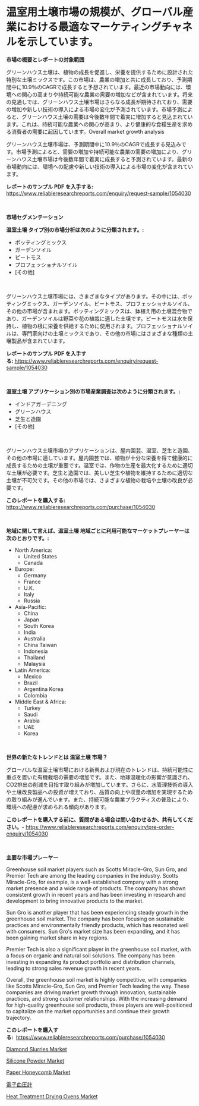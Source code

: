 <p><h1>温室用土壌市場の規模が、グローバル産業における最適なマーケティングチャネルを示しています。</h1></p><p><strong>市場の概要とレポートの対象範囲</strong></p>
<p><p>グリーンハウス土壌は、植物の成長を促進し、栄養を提供するために設計された特別な土壌ミックスです。この市場は、農業の増加と共に成長しており、予測期間中に10.9％のCAGRで成長すると予想されています。最近の市場動向には、環境への関心の高まりや持続可能な農業の需要の増加などが含まれています。将来の見通しでは、グリーンハウス土壌市場はさらなる成長が期待されており、需要の増加や新しい技術の導入による市場の変化が予測されています。市場予測によると、グリーンハウス土壌の需要は今後数年間で着実に増加すると見込まれています。これは、持続可能な農業への関心が高まり、より健康的な食糧生産を求める消費者の需要に起因しています。Overall market growth analysis</p><p>グリーンハウス土壌市場は、予測期間中に10.9％のCAGRで成長する見込みです。市場予測によると、需要の増加や持続可能な農業の需要の増加により、グリーンハウス土壌市場は今後数年間で着実に成長すると予測されています。最新の市場動向には、環境への配慮や新しい技術の導入による市場の変化が含まれています。</p></p>
<p><strong>レポートのサンプル PDF を入手する:</strong> <a href="https://www.reliableresearchreports.com/enquiry/request-sample/1054030">https://www.reliableresearchreports.com/enquiry/request-sample/1054030</a></p>
<p>&nbsp;</p>
<p><strong>市場セグメンテーション</strong></p>
<p><strong>温室土壌 タイプ別の市場分析は次のように分類されます。:</strong></p>
<p><ul><li>ポッティングミックス</li><li>ガーデンソイル</li><li>ピートモス</li><li>プロフェッショナルソイル</li><li>[その他]</li></ul></p>
<p>&nbsp;</p>
<p><p>グリーンハウス土壌市場には、さまざまなタイプがあります。その中には、ポッティングミックス、ガーデンソイル、ピートモス、プロフェッショナルソイル、その他の市場が含まれます。ポッティングミックスは、鉢植え用の土壌混合物であり、ガーデンソイルは野菜や花の植栽に適した土壌です。ピートモスは水を保持し、植物の根に栄養を供給するために使用されます。プロフェッショナルソイルは、専門家向けの土壌ミックスであり、その他の市場にはさまざまな種類の土壌製品が含まれています。</p></p>
<p><strong>レポートのサンプル PDF を入手する:</strong>&nbsp;<a href="https://www.reliableresearchreports.com/enquiry/request-sample/1054030">https://www.reliableresearchreports.com/enquiry/request-sample/1054030</a></p>
<p>&nbsp;</p>
<p><strong> 温室土壌 アプリケーション別の市場産業調査は次のように分類されます。:</strong></p>
<p><ul><li>インドアガーデニング</li><li>グリーンハウス</li><li>芝生と造園</li><li>[その他]</li></ul></p>
<p>&nbsp;</p>
<p><p>グリーンハウス土壌市場のアプリケーションは、屋内園芸、温室、芝生と造園、その他の市場に適しています。屋内園芸では、植物が十分な栄養を得て健康的に成長するための土壌が重要です。温室では、作物の生産を最大化するために適切な土壌が必要です。芝生と造園では、美しい芝生や植物を維持するために適切な土壌が不可欠です。その他の市場では、さまざまな植物の栽培や土壌の改良が必要です。</p></p>
<p><strong>このレポートを購入する:</strong>&nbsp; <a href="https://www.reliableresearchreports.com/purchase/1054030">https://www.reliableresearchreports.com/purchase/1054030</a></p>
<p>&nbsp;</p>
<p><strong>地域に関して言えば、温室土壌 地域ごとに利用可能なマーケットプレーヤーは次のとおりです。:</strong></p>
<p><ul>
    <li>
        North America:
        <ul>
            <li>United States</li>
            <li>Canada</li>
        </ul>
    </li>
    <li>
        Europe:
        <ul>
            <li>Germany</li>
            <li>France</li>
            <li>U.K.</li>
            <li>Italy</li>
            <li>Russia</li>
        </ul>
    </li>
    <li>
        Asia-Pacific:
        <ul>
            <li>China</li>
            <li>Japan</li>
            <li>South Korea</li>
            <li>India</li>
            <li>Australia</li>
            <li>China Taiwan</li>
            <li>Indonesia</li>
            <li>Thailand</li>
            <li>Malaysia</li>
        </ul>
    </li>
    <li>
        Latin America:
        <ul>
            <li>Mexico</li>
            <li>Brazil</li>
            <li>Argentina Korea</li>
            <li>Colombia</li>
        </ul>
    </li>
    <li>
        Middle East & Africa:
        <ul>
            <li>Turkey</li>
            <li>Saudi</li>
            <li>Arabia</li>
            <li>UAE</li>
            <li>Korea</li>
        </ul>
    </li>
    </ul></p>
<p>&nbsp;</p>
<p><strong>世界の新たなトレンドとは 温室土壌 市場？</strong></p>
<p><p>グローバルな温室土壌市場における新興および現在のトレンドは、持続可能性に重点を置いた有機栽培の需要の増加です。また、地球温暖化の影響が意識され、CO2排出の削減を目指す取り組みが増加しています。さらに、水管理技術の導入や土壌改良製品への投資が増えており、品質の向上や収量の増加を実現するための取り組みが進んでいます。また、持続可能な農業プラクティスの普及により、環境への配慮が求められる傾向があります。</p></p>
<p><strong>このレポートを購入する前に、質問がある場合は問い合わせるか、共有してください。</strong>- <a href="https://www.reliableresearchreports.com/enquiry/pre-order-enquiry/1054030">https://www.reliableresearchreports.com/enquiry/pre-order-enquiry/1054030</a></p>
<p>&nbsp;</p>
<p><strong>主要な市場プレーヤー</strong></p>
<p><p>Greenhouse soil market players such as Scotts Miracle-Gro, Sun Gro, and Premier Tech are among the leading companies in the industry. Scotts Miracle-Gro, for example, is a well-established company with a strong market presence and a wide range of products. The company has shown consistent growth in recent years and has been investing in research and development to bring innovative products to the market.</p><p>Sun Gro is another player that has been experiencing steady growth in the greenhouse soil market. The company has been focusing on sustainable practices and environmentally friendly products, which has resonated well with consumers. Sun Gro's market size has been expanding, and it has been gaining market share in key regions.</p><p>Premier Tech is also a significant player in the greenhouse soil market, with a focus on organic and natural soil solutions. The company has been investing in expanding its product portfolio and distribution channels, leading to strong sales revenue growth in recent years.</p><p>Overall, the greenhouse soil market is highly competitive, with companies like Scotts Miracle-Gro, Sun Gro, and Premier Tech leading the way. These companies are driving market growth through innovation, sustainable practices, and strong customer relationships. With the increasing demand for high-quality greenhouse soil products, these players are well-positioned to capitalize on the market opportunities and continue their growth trajectory.</p></p>
<p><strong>このレポートを購入する:</strong>&nbsp;&nbsp;<a href="https://www.reliableresearchreports.com/purchase/1054030">https://www.reliableresearchreports.com/purchase/1054030</a></p>
<p><p><a href="https://github.com/Krish2023na/Market-Research-Report-List-3/blob/main/diamond-slurries-market.md">Diamond Slurries Market</a></p><p><a href="https://issuu.com/reportprime-2/docs/silicone-powder-market-size-2030.pptx">Silicone Powder Market</a></p><p><a href="https://github.com/RickHolmes3/Market-Research-Report-List-3/blob/main/paper-honeycomb-market.md">Paper Honeycomb Market</a></p><p><a href="https://github.com/cnnriuez22368/Market-Research-Report-List-1/blob/main/3392420189932.md">電子血圧計</a></p><p><a href="https://view.publitas.com/reportprime-1/heat-treatment-drying-ovens-market-research-report-the-key-to-successful-business-strategy-forecasted-for-period-from-2023-2030/">Heat Treatment Drying Ovens Market</a></p></p>